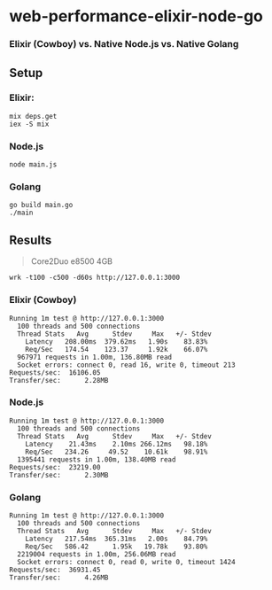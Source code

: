 # web-performance-elixir-node-go
### Elixir (Cowboy) vs. Native Node.js vs. Native Golang
## Setup
### Elixir:
```
mix deps.get
iex -S mix
```
### Node.js
```
node main.js
```
### Golang
```
go build main.go
./main
```
## Results
> Core2Duo e8500 4GB
```
wrk -t100 -c500 -d60s http://127.0.0.1:3000
```
### Elixir (Cowboy)
```
Running 1m test @ http://127.0.0.1:3000
  100 threads and 500 connections
  Thread Stats   Avg      Stdev     Max   +/- Stdev
    Latency   208.00ms  379.62ms   1.90s    83.83%
    Req/Sec   174.54    123.37     1.92k    66.07%
  967971 requests in 1.00m, 136.80MB read
  Socket errors: connect 0, read 16, write 0, timeout 213
Requests/sec:  16106.05
Transfer/sec:      2.28MB
```

### Node.js
```
Running 1m test @ http://127.0.0.1:3000
  100 threads and 500 connections
  Thread Stats   Avg      Stdev     Max   +/- Stdev
    Latency    21.43ms    2.10ms 266.12ms   98.18%
    Req/Sec   234.26     49.52    10.61k    98.91%
  1395441 requests in 1.00m, 138.40MB read
Requests/sec:  23219.00
Transfer/sec:      2.30MB
```

### Golang
```
Running 1m test @ http://127.0.0.1:3000
  100 threads and 500 connections
  Thread Stats   Avg      Stdev     Max   +/- Stdev
    Latency   217.54ms  365.31ms   2.00s    84.79%
    Req/Sec   586.42      1.95k   19.78k    93.80%
  2219004 requests in 1.00m, 256.06MB read
  Socket errors: connect 0, read 0, write 0, timeout 1424
Requests/sec:  36931.45
Transfer/sec:      4.26MB
```
